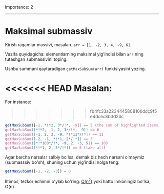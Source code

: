 importance: 2

---

# Maksimal submassiv

Kirish raqamlar massivi, masalan. `arr = [1, -2, 3, 4, -9, 6]`.

Vazifa quyidagicha: elementlarning maksimal yig'indisi bilan `arr` ning tutashgan submassivini toping.

Ushbu summani qaytaradigan `getMaxSubSum(arr)` funktsiyasini yozing.

<<<<<<< HEAD
Masalan: 
=======
For instance:
>>>>>>> fb4fc33a2234445808100ddc9f5e4dcec8b3d24c

```js
getMaxSubSum([-1, *!*2, 3*/!*, -9]) == 5 (the sum of highlighted items)
getMaxSubSum([*!*2, -1, 2, 3*/!*, -9]) == 6
getMaxSubSum([-1, 2, 3, -9, *!*11*/!*]) == 11
getMaxSubSum([-2, -1, *!*1, 2*/!*]) == 3
getMaxSubSum([*!*100*/!*, -9, 2, -3, 5]) == 100
getMaxSubSum([*!*1, 2, 3*/!*]) == 6 (take all)
```

Agar barcha narsalar salbiy bo'lsa, demak biz hech narsani olmaymiz (submasssiv bo'sh), shuning uchun yig'indisi nolga teng:

```js
getMaxSubSum([-1, -2, -3]) = 0
```

Iltimos, tezkor echimni o'ylab ko'ring: [O(n<sup>2</sup>)](https://en.wikipedia.org/wiki/Big_O_notation) yoki hatto imkoningiz bo'lsa, O(n).
